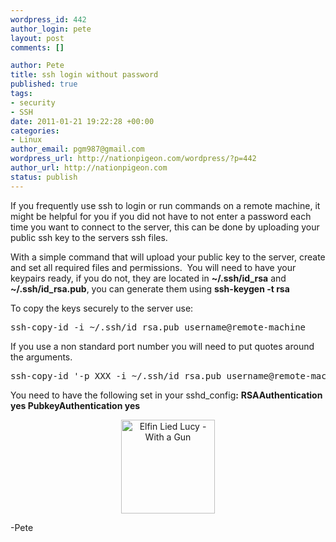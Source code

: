 ```yaml
--- 
wordpress_id: 442
author_login: pete
layout: post
comments: []

author: Pete
title: ssh login without password
published: true
tags: 
- security
- SSH
date: 2011-01-21 19:22:28 +00:00
categories: 
- Linux
author_email: pgm987@gmail.com
wordpress_url: http://nationpigeon.com/wordpress/?p=442
author_url: http://nationpigeon.com
status: publish
---
```

If you frequently use ssh to login or run commands on a remote machine, it might be helpful for you if you did not have to not enter a password each time you want to connect to the server, this can be done by uploading your public ssh key to the servers ssh files.

With a simple command that will upload your public key to the server, create and set all required files and permissions.&nbsp; You will need to have your keypairs ready, if you do not, they are located in <strong>~/.ssh/id_rsa</strong> and <strong>~/.ssh/id_rsa.pub</strong>, you can generate them using <strong>ssh-keygen -t rsa</strong>

To copy the keys securely to the server use: 

<pre class="brush: plain">ssh-copy-id -i ~/.ssh/id_rsa.pub username@remote-machine</pre>

If you use a non standard port number you will need to put quotes around the arguments. 

<pre class="brush: plain">ssh-copy-id '-p XXX -i ~/.ssh/id_rsa.pub username@remote-machine'</pre>

You need to have the following set in your sshd_config<strong>:</strong>
<strong>RSAAuthentication yes
PubkeyAuthentication yes</strong>
<p style="text-align: center;"><a href="http://nationpigeon.com/wordpress/wp-content/uploads//2011/01/Elfen.Lied_.Wallpaper.120708.jpg"><img class="size-thumbnail wp-image-443 aligncenter" title="Elfin Lied Lucy - With a Gun" src="http://nationpigeon.com/wordpress/wp-content/uploads//2011/01/Elfen.Lied_.Wallpaper.120708-150x150.jpg" alt="Elfin Lied Lucy - With a Gun" width="150" height="150" /></a></p>
-Pete 
